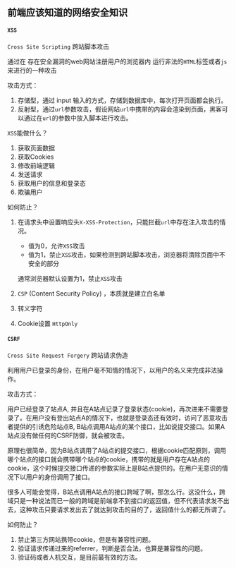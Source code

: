 ## 前端应该知道的网络安全知识

#### `XSS`

`Cross Site Scripting` 跨站脚本攻击

通过在 存在安全漏洞的web网站注册用户的浏览器内 运行非法的`HTML`标签或者`js` 来进行的一种攻击

攻击方式：

1. 存储型，通过 input 输入的方式，存储到数据库中，每次打开页面都会执行。
2. 反射型，通过`url`参数攻击，假设网站`url`中携带的内容会渲染到页面，黑客可以通过在`url`的参数中放入脚本进行攻击。

`XSS`能做什么？

1. 获取页面数据
2. 获取Cookies
3. 修改前端逻辑
4. 发送请求
5. 获取用户的信息和登录态
6. 欺骗用户

如何防止？

1. 在请求头中设置响应头`X-XSS-Protection`，只能拦截`url`中存在注入攻击的情况。

   - 值为0，允许`XSS`攻击
   - 值为1，禁止`XSS`攻击，如果检测到跨站脚本攻击，浏览器将清除页面中不安全的部分

   通常浏览器默认设置为1，禁止`XSS`攻击

2. `CSP` (Content Security Policy) ，本质就是建立白名单

3. 转义字符

4. Cookie设置 `HttpOnly`



#### `CSRF`

`Cross Site Request Forgery` 跨站请求伪造

利用用户已登录的身份，在用户毫不知情的情况下，以用户的名义来完成非法操作。

攻击方式：

用户已经登录了站点A, 并且在A站点记录了登录状态(cookie)，再次进来不需要登录了。在用户没有登出站点A的情况下，也就是登录态还有效时，访问了恶意攻击者提供的引诱危险站点B, B站点调用A站点的某个接口，比如说提交接口。如果A站点没有做任何的CSRF防御，就会被攻击。

原理也很简单，因为B站点调用了A站点的提交接口，根据cookie匹配原则，调用哪个站点的接口就会携带哪个站点的cookie，携带的就是用户存在A站点的cookie，这个时候提交接口传递的参数实际上是B站点提供的。在用户无意识的情况下以用户的身份调用了接口。

很多人可能会觉得，B站点调用A站点的接口跨域了啊，那怎么行。这没什么，跨域只是一种说法而已一般的跨域是前端拿不到接口的返回值，但不代表请求发不出去，这种攻击只要请求发出去了就达到攻击的目的了，返回值什么的都无所谓了。

如何防止？

1. 禁止第三方网站携带cookie，但是有兼容性问题。
2. 验证请求传递过来的referrer，判断是否合法，也算是兼容性的问题。
3. 验证码或者人机交互，是目前最有效的方法。



